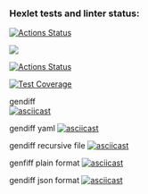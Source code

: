 ### Hexlet tests and linter status:
[![Actions Status](https://github.com/Nidenai/python-project-lvl2/workflows/hexlet-check/badge.svg)](https://github.com/Nidenai/python-project-lvl2/actions)

<a href="https://codeclimate.com/github/Nidenai/python-project-lvl2/maintainability"><img src="https://api.codeclimate.com/v1/badges/70e3a300c544347cf169/maintainability" /></a>


[![Actions Status](https://github.com/Nidenai/python-project-lvl2/workflows/python-package/badge.svg)](https://github.com/Nidenai/python-project-lvl2/actions)


[![Test Coverage](https://api.codeclimate.com/v1/badges/70e3a300c544347cf169/test_coverage)](https://codeclimate.com/github/Nidenai/python-project-lvl2/test_coverage)


gendiff        
[![asciicast](https://asciinema.org/a/CEMfCZGP6srPQMWcUep5ggi8W.svg)](https://asciinema.org/a/CEMfCZGP6srPQMWcUep5ggi8W)

gendiff yaml
[![asciicast](https://asciinema.org/a/60Nf8I8swP0SzSnfTNAIciFux.svg)](https://asciinema.org/a/60Nf8I8swP0SzSnfTNAIciFux)

gendiff recursive file
[![asciicast](https://asciinema.org/a/FNYGkM8PfwHEJgqWzOGwWJZqp.svg)](https://asciinema.org/a/FNYGkM8PfwHEJgqWzOGwWJZqp)

genfiff plain format
[![asciicast](https://asciinema.org/a/4CmrQjZaWqh6OxItUy614rrqK.svg)](https://asciinema.org/a/4CmrQjZaWqh6OxItUy614rrqK)

gendiff json format
[![asciicast](https://asciinema.org/a/LuS3K4gVlVlzpCY4dPVnh87vI.svg)](https://asciinema.org/a/LuS3K4gVlVlzpCY4dPVnh87vI)